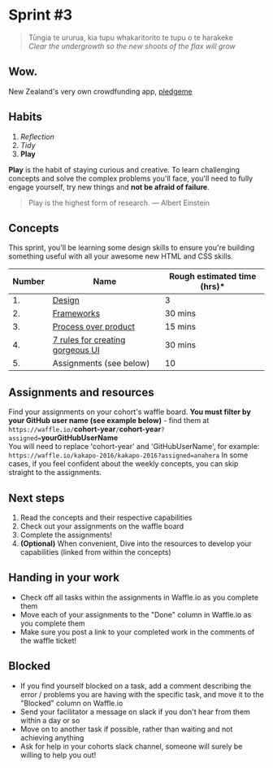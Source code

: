 # Sprint #3

> Tūngia te ururua, kia tupu whakaritorito te tupu o te harakeke<br>
> *Clear the undergrowth so the new shoots of the flax will grow* <br>  

## Wow.
New Zealand's very own crowdfunding app, [pledgeme](https://www.pledgeme.co.nz/)

## Habits

<!-- learn > develop > practice -->
1. *Reflection*
2. *Tidy*      
4. **Play**    


**Play** is the habit of staying curious and creative. To learn challenging concepts and solve the complex problems you'll face, you'll need to fully engage yourself, try new things and **not be afraid of failure**.
> Play is the highest form of research. — Albert Einstein

## Concepts
This sprint, you'll be learning some design skills to ensure you're building something useful with all your awesome new HTML and CSS skills.

Number | Name | Rough estimated time (hrs)*
--------|-------------------|----------
1. | [Design](https://github.com/dev-academy-programme/curriculum/tree/master/concepts/design) | 3
2. | [Frameworks](https://github.com/dev-academy-programme/curriculum/tree/master/concepts/frameworks) | 30 mins
3. | [Process over product](https://github.com/dev-academy-programme/curriculum/tree/master/concepts/process-over-product) | 15 mins
4. | [7 rules for creating gorgeous UI](https://medium.com/@erikdkennedy/7-rules-for-creating-gorgeous-ui-part-1-559d4e805cda#.juh0bpuk3) | 30 mins
5. | Assignments (see below) | 10

## Assignments and resources
Find your assignments on your cohort's waffle board. **You must filter by your GitHub user name (see example below)** - find them at<br> `https://waffle.io/`**cohort-year**`/`**cohort-year**`?assigned=`**yourGitHubUserName**
<br>
You will need to replace 'cohort-year' and 'GitHubUserName', for example:<br> `https://waffle.io/kakapo-2016/kakapo-2016?assigned=anahera`
In some cases, if you feel confident about the weekly concepts, you can skip straight to the assignments.

## Next steps
1. Read the concepts and their respective capabilities
2. Check out your assignments on the waffle board
3. Complete the assignments!
4. **(Optional)** When convenient, Dive into the resources to develop your capabilities (linked from within the concepts)

## Handing in your work
- Check off all tasks within the assignments in Waffle.io as you complete them
- Move each of your assignments to the "Done" column in Waffle.io as you complete them
- Make sure you post a link to your completed work in the comments of the waffle ticket!

## Blocked
- If you find yourself blocked on a task, add a comment describing the error / problems you are having with the specific task, and move it to the "Blocked" column on Waffle.io
- Send your facilitator a message on slack if you don't hear from them within a day or so
- Move on to another task if possible, rather than waiting and not achieving anything
- Ask for help in your cohorts slack channel, someone will surely be willing to help you out!
